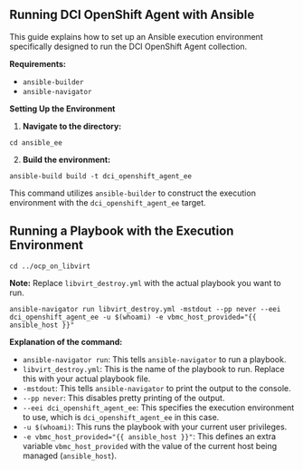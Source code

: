 ## Running DCI OpenShift Agent with Ansible

This guide explains how to set up an Ansible execution environment specifically designed to run the DCI OpenShift Agent collection.

**Requirements:**

* `ansible-builder`
* `ansible-navigator`

**Setting Up the Environment**

1. **Navigate to the directory:**

```
cd ansible_ee
```

2. **Build the environment:**

```
ansible-build build -t dci_openshift_agent_ee
```

This command utilizes `ansible-builder` to construct the execution environment with the `dci_openshift_agent_ee` target.

## Running a Playbook with the Execution Environment

```
cd ../ocp_on_libvirt
```

**Note:** Replace `libvirt_destroy.yml` with the actual playbook you want to run.

```
ansible-navigator run libvirt_destroy.yml -mstdout --pp never --eei dci_openshift_agent_ee -u $(whoami) -e vbmc_host_provided="{{ ansible_host }}"
```

**Explanation of the command:**

* `ansible-navigator run`: This tells `ansible-navigator` to run a playbook.
* `libvirt_destroy.yml`: This is the name of the playbook to run. Replace this with your actual playbook file.
* `-mstdout`: This tells `ansible-navigator` to print the output to the console.
* `--pp never`: This disables pretty printing of the output.
* `--eei dci_openshift_agent_ee`: This specifies the execution environment to use, which is `dci_openshift_agent_ee` in this case.
* `-u $(whoami)`: This runs the playbook with your current user privileges.
* `-e vbmc_host_provided="{{ ansible_host }}"`: This defines an extra variable `vbmc_host_provided` with the value of the current host being managed (`ansible_host`).
